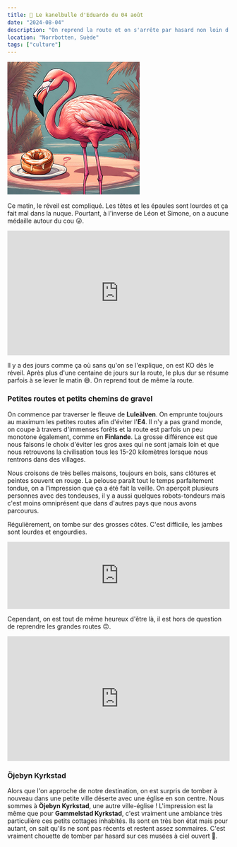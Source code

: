```yaml
---
title: 🥮 Le kanelbulle d'Eduardo du 04 août
date: "2024-08-04"
description: "On reprend la route et on s'arrête par hasard non loin d'Öjeby Kyrkstad, une ville-église remarquable !"
location: "Norrbotten, Suède"
tags: ["culture"]
---
```


![Kanelbullar d'Eduardo](../kanelbullar_eduardo.png)

Ce matin, le réveil est compliqué. Les têtes et les épaules sont lourdes et ça fait mal dans la nuque. Pourtant, à l'inverse de Léon et Simone, on a aucune médaille autour du cou 😜.

<div style="width: 100%; height: 0; position: relative; padding-bottom: 56%;"><iframe src="https://giphy.com/embed/dyFx6AkcYyCnB7RQtQ" style="top: 0; left: 0; width: 100%; height: 100%; position: absolute; border: 0;" allowfullscreen scrolling="no" allow="encrypted-media;" class="giphy-embed"></iframe></div>

Il y a des jours comme ça où sans qu'on se l'explique, on est KO dès le réveil. Après plus d'une centaine de jours sur la route, le plus dur se résume parfois à se lever le matin 😅. On reprend tout de même la route.

### Petites routes et petits chemins de gravel

On commence par traverser le fleuve de **Luleälven**. On emprunte toujours au maximum les petites routes afin d'éviter l'**E4**. Il n'y a pas grand monde, on coupe à travers d'immenses forêts et la route est parfois un peu monotone également, comme en **Finlande**. La grosse différence est que nous faisons le choix d'éviter les gros axes qui ne sont jamais loin et que nous retrouvons la civilisation tous les 15-20 kilomètres lorsque nous rentrons dans des villages.

Nous croisons de très belles maisons, toujours en bois, sans clôtures et peintes souvent en rouge. La pelouse paraît tout le temps parfaitement tondue, on a l'impression que ça a été fait la veille. On aperçoit plusieurs personnes avec des tondeuses, il y a aussi quelques robots-tondeurs mais c'est moins omniprésent que dans d'autres pays que nous avons parcourus.

Régulièrement, on tombe sur des grosses côtes. C'est difficile, les jambes sont lourdes et engourdies.

<div style="left: 0; width: 100%; height: 152px; position: relative;"><iframe src="https://open.spotify.com/embed/track/2nLtzopw4rPReszdYBJU6h?utm_source=oembed" style="top: 0; left: 0; width: 100%; height: 100%; position: absolute; border: 0;" allowfullscreen allow="clipboard-write; encrypted-media; fullscreen; picture-in-picture;"></iframe></div>

Cependant, on est tout de même heureux d'être là, il est hors de question de reprendre les grandes routes 🙃.

<div style="width: 100%; height: 0; position: relative; padding-bottom: 56%;"><iframe src="https://giphy.com/embed/d2ZcfODrNWlA5Gg0" style="top: 0; left: 0; width: 100%; height: 100%; position: absolute; border: 0;" allowfullscreen scrolling="no" allow="encrypted-media;" class="giphy-embed"></iframe></div>

### Öjebyn Kyrkstad
Alors que l'on approche de notre destination, on est surpris de tomber à nouveau dans une petite ville déserte avec une église en son centre. Nous sommes à **Öjebyn Kyrkstad**, une autre ville-église ! L'impression est la même que pour **Gammelstad Kyrkstad**, c'est vraiment une ambiance très particulière ces petits cottages inhabités. Ils sont en très bon état mais pour autant, on sait qu'ils ne sont pas récents et restent assez sommaires. C'est vraiment chouette de tomber par hasard sur ces musées à ciel ouvert 🤗.